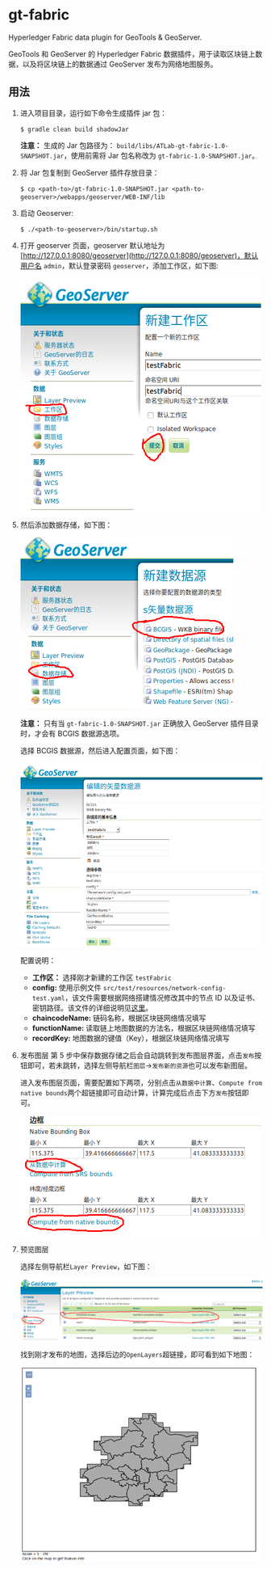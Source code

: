 # gt-fabric

Hyperledger Fabric data plugin for GeoTools & GeoServer.

GeoTools 和 GeoServer 的 Hyperledger Fabric 数据插件，用于读取区块链上数据，以及将区块链上的数据通过 GeoServer 发布为网络地图服务。

## 用法

1. 进入项目目录，运行如下命令生成插件 jar 包：

    ```
    $ gradle clean build shadowJar
    ```

    **注意：** 生成的 Jar 包路径为： `build/libs/ATLab-gt-fabric-1.0-SNAPSHOT.jar`，使用前需将 Jar 包名称改为 `gt-fabric-1.0-SNAPSHOT.jar`。

2. 将 Jar 包复制到 GeoServer 插件存放目录：
    ```
    $ cp <path-to>/gt-fabric-1.0-SNAPSHOT.jar <path-to-geoserver>/webapps/geoserver/WEB-INF/lib
    ```

3. 启动 Geoserver:
    ```
    $ ./<path-to-geoserver>/bin/startup.sh
    ```

4. 打开 geoserver 页面，geoserver 默认地址为 [http://127.0.0.1:8080/geoserver](http://127.0.0.1:8080/geoserver)，默认用户名 `admin`，默认登录密码 `geoserver`，添加工作区，如下图:

    ![img](docs/images/create-workspace.png)

5. 然后添加数据存储，如下图：
    
    ![img](docs/images/new-datastore.png)
    
    **注意：** 只有当 `gt-fabric-1.0-SNAPSHOT.jar` 正确放入 GeoServer 插件目录时，才会有 BCGIS 数据源选项。
    
    选择 BCGIS 数据源，然后进入配置页面，如下图：
    
    ![img](docs/images/bcgis-datastore.png)
    
    配置说明：
    - **工作区：** 选择刚才新建的工作区 `testFabric`
    - **config:** 使用示例文件 `src/test/resources/network-config-test.yaml`，该文件需要根据网络搭建情况修改其中的节点 ID 以及证书、密钥路径。该文件的详细说明见[这里](docs/configuration.md)。
    - **chaincodeName:** 链码名称，根据区块链网络情况填写
    - **functionName:** 读取链上地图数据的方法名，根据区块链网络情况填写
    - **recordKey:** 地图数据的键值（Key），根据区块链网络情况填写

6. 发布图层
    第 5 步中保存数据存储之后会自动跳转到发布图层界面，点击`发布`按钮即可，若未跳转，选择左侧导航栏`图层`->`发布新的资源`也可以发布新图层。
    
    进入发布图层页面，需要配置如下两项，分别点击`从数据中计算`、`Compute from native bounds`两个超链接即可自动计算，计算完成后点击下方`发布`按钮即可。
        
    ![img](docs/images/publish-layer.png)
    
7. 预览图层

    选择左侧导航栏`Layer Preview`，如下图：

    ![img](docs/images/review-layer.png)
    
    找到刚才发布的地图，选择后边的`OpenLayers`超链接，即可看到如下地图：
    
    ![img](docs/images/show-layer.png)






